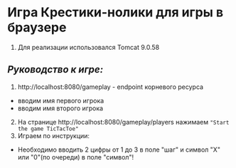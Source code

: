 # **Игра Крестики-нолики для игры в браузере**
1. Для реализации использовался Tomcat 9.0.58

## *Руководство к игре:*
1. http://localhost:8080/gameplay - endpoint корневого ресурса
* вводим имя первого игрока
* вводим имя второго игрока

2. На странице http://localhost:8080/gameplay/players нажимаем ```"Start the game TicTacToe"```
3. Играем по инструкции:
* Необходимо  вводить 2 цифры от 1 до 3 в поле "шаг" и символ "Х" или "0"(по очереди) в поле "символ"!
